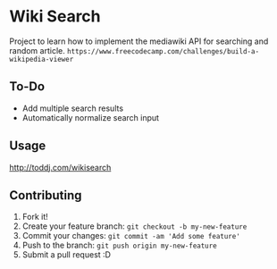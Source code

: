 # Wiki Search

Project to learn how to implement the mediawiki API for searching and random article.
`https://www.freecodecamp.com/challenges/build-a-wikipedia-viewer`

## To-Do

* Add multiple search results
* Automatically normalize search input


## Usage

http://toddj.com/wikisearch

## Contributing

1. Fork it!
2. Create your feature branch: `git checkout -b my-new-feature`
3. Commit your changes: `git commit -am 'Add some feature'`
4. Push to the branch: `git push origin my-new-feature`
5. Submit a pull request :D
